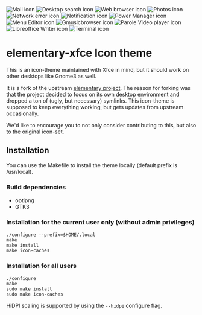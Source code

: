 <div>
    <img title="Mail icon" src="https://simon.shimmerproject.org/wp-content/uploads/2018/05/internet-mail.png" />
    <img title="Desktop search icon" src="https://simon.shimmerproject.org/wp-content/uploads/2018/05/catfish.png" />
    <img title="Web browser icon" src="https://simon.shimmerproject.org/wp-content/uploads/2018/05/web-browser.png" />
    <img title="Photos icon" src="https://simon.shimmerproject.org/wp-content/uploads/2018/05/multimedia-photo-manager.png" />
    <img title="Network error icon" src="https://simon.shimmerproject.org/wp-content/uploads/2018/05/network-error.png" />
    <img title="Notification icon" src="https://simon.shimmerproject.org/wp-content/uploads/2018/05/xfce4-notifyd.png" />
    <img title="Power Manager icon" src="https://simon.shimmerproject.org/wp-content/uploads/2018/05/preferences-system-power.png" />
    <img title="Menu Editor icon" src="https://simon.shimmerproject.org/wp-content/uploads/2018/05/menulibre.png" />
    <img title="Gmusicbrowser icon" src="https://simon.shimmerproject.org/wp-content/uploads/2018/05/gmusicbrowser.png" />
    <img title="Parole Video player icon" src="https://simon.shimmerproject.org/wp-content/uploads/2018/05/parole.png" />
    <img title="Libreoffice Writer icon" src="https://simon.shimmerproject.org/wp-content/uploads/2018/05/libreoffice-writer.png" />
    <img title="Terminal icon" src="https://simon.shimmerproject.org/wp-content/uploads/2018/05/utilities-terminal.png" />
 </div>

# elementary-xfce Icon theme

This is an icon-theme maintained with Xfce in mind, but it should work on other desktops like Gnome3 as well.

It is a fork of the upstream [elementary project](http://elementary.io). The reason for forking was that the project decided to focus on its own desktop environment and dropped a ton of (ugly, but necessary) symlinks. This icon-theme is supposed to keep everything working, but gets updates from upstream occasionally.

We'd like to encourage you to not only consider contributing to this, but also to the original icon-set.

## Installation

You can use the Makefile to install the theme locally (default prefix is /usr/local).

### Build dependencies
- optipng
- GTK3

### Installation for the current user only (without admin privileges)

```
./configure --prefix=$HOME/.local
make
make install
make icon-caches
```

### Installation for all users

```
./configure
make
sudo make install
sudo make icon-caches
```

HiDPI scaling is supported by using the `--hidpi` configure flag.
